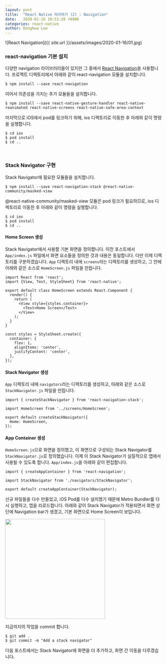 ```yaml
---
layout: post
title:  "React Native 따라하기 (2) : Navigation"
date:   2020-01-16 10:51:28 +0900
categories: react-native
author: Donghwa Lee
---
```

![React Navigation]({{ site.url }}/assets/images/2020-01-16/01.jpg)

### react-navigation 기본 설치
다양한 navigation 라이브러리들이 있지만 그 중에서 [React Navigation](https://reactnavigation.org/)을 사용합니다. 프로젝트 디렉토리에서 아래와 같이 react-navigation 모듈을 설치합니다.

```shell
$ npm install --save react-navigation
```

이어서 의존성을 가지는 추가 모듈들을 설치합니다.

```shell
$ npm install --save react-native-gesture-handler react-native-reanimated react-native-screens react-native-safe-area-context
```

마지막으로 iOS에서 pod를 링크하기 위해, ios 디렉토리로 이동한 후 아래와 같이 명령을 실행합니다.
```shell
$ cd ios
$ pod install
$ cd ..
```
<br/>

### Stack Navigator 구현
Stack Navigator에 필요한 모듈들을 설치합니다.

```shell
$ npm install --save react-navigation-stack @react-native-community/masked-view
```
@react-native-community/masked-view 모듈은 pod 링크가 필요하므로, ios 디렉토리로 이동한 후 아래와 같이 명령을 실행합니다.
```shell
$ cd ios
$ pod install
$ cd ..
```
#### Home Screen 생성
Stack Navigator에서 사용할 기본 화면을 정의합니다. 이전 포스트에서 `App/index.js` 파일에서 화면 요소들을 정의한 것과 내용은 동일합니다. 다만 이제 디렉토리를 구분하겠습니다. `App` 디렉토리 내에 `screens`라는 디렉토리를 생성하고, 그 안에 아래와 같은 소스로 `HomeScreen.js` 파일을 만듭니다.

```react
import React from 'react';
import {View, Text, StyleSheet} from 'react-native';

export default class HomeScreen extends React.Component {
  render() {
    return (
      <View style={styles.container}>
        <Text>Home Screen</Text>
      </View>
    );
  }
}

const styles = StyleSheet.create({
  container: {
    flex: 1,
    alignItems: 'center',
    justifyContent: 'center',
  },
});
```
#### Stack Navigator 생성
`App` 디렉토리 내에 `navigators`라는 디렉토리를 생성하고, 아래와 같은 소스로 `StackNavigator.js` 파일을 만듭니다.
```react
import { createStackNavigator } from 'react-navigation-stack';

import HomeScreen from '../screens/HomeScreen';

export default createStackNavigator({
  Home: HomeScreen,
});
```

#### App Container 생성
`HomeScreen.js`으로 화면을 정의했고, 이 화면으로 구성되는 Stack Navigator를 `StackNavigator.js`로 정의했습니다. 이제 이 Stack Navigator가 실질적으로 앱에서 사용될 수 있도록 합니다. `App/index.js`을 아래와 같이 편집합니다.
```react
import { createAppContainer } from 'react-navigation';

import StackNavigator from './navigators/StackNavigator';

export default createAppContainer(StackNavigator);
```

신규 파일들을 다수 만들었고, iOS Pod를 다수 설치했기 때문에 Metro Bundler를 다시 실행하고, 앱을 리로드합니다. 아래와 같이 Stack Navigator가 적용되면서 화면 상단에 Navigation bar가 생겼고, 기본 화면으로 Home Screen이 보입니다.

<img src="{{ site.url }}/assets/images/2020-01-16/02.png" width="320" />

지금까지의 작업을 commit 합니다.

```shell
$ git add .
$ git commit -m "Add a stack navigator"
```

다음 포스트에서는 Stack Navigator에 화면을 더 추가하고, 화면 간 이동을 다루겠습니다.